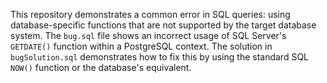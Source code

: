 This repository demonstrates a common error in SQL queries: using database-specific functions that are not supported by the target database system. The `bug.sql` file shows an incorrect usage of SQL Server's `GETDATE()` function within a PostgreSQL context. The solution in `bugSolution.sql` demonstrates how to fix this by using the standard SQL `NOW()` function or the database's equivalent.